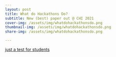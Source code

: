 ```yaml
---
layout: post
title: What do Hackathons Do?
subtitle: New (best) paper out @ CHI 2021
cover-img: /assets/img/whatdohackathonsdo.png
thumbnail-img: /assets/img/whatdohackathonsdo.png
share-img: /assets/img/whatdohackathonsdo.png

---
```


[just a test for students](../files/twocolumnExample.pdf) 




